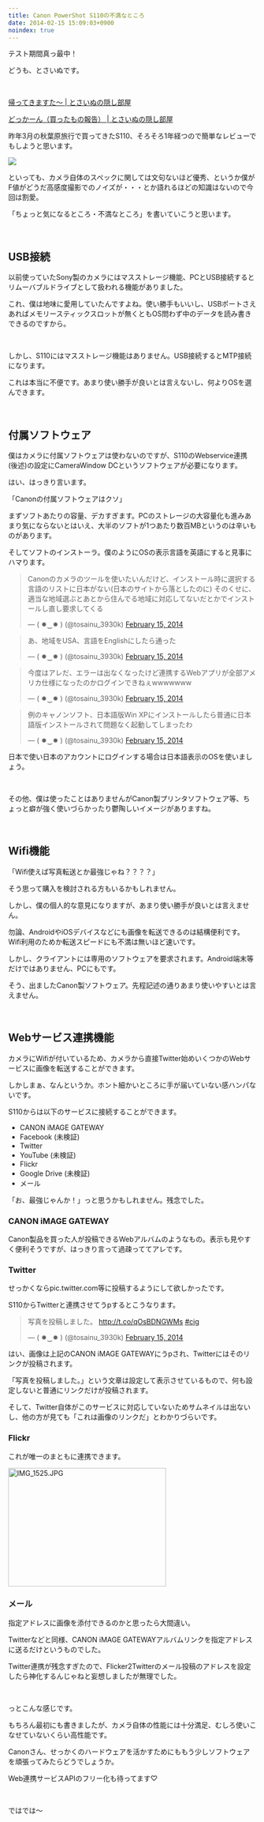 ```yaml
---
title: Canon PowerShot S110の不満なところ
date: 2014-02-15 15:09:03+0900
noindex: true
---
```

テスト期間真っ最中！

どうも、とさいぬです。

&nbsp;

<a href="http://tosainu.wktk.so/view/230">帰ってきますた〜 | とさいぬの隠し部屋</a>

<a href="http://tosainu.wktk.so/view/232">どっかーん（買ったもの報告） | とさいぬの隠し部屋</a>

昨年3月の秋葉原旅行で買ってきたS110、そろそろ1年経つので簡単なレビューでもしようと思います。

<img src="https://lh4.googleusercontent.com/-RuVCnF2q5bA/Uv72kq0vqdI/AAAAAAAAC-s/34UX2LNvC1Y/s640/IMG_20140215_140241.jpg" />

といっても、カメラ自体のスペックに関しては文句ないほど優秀、というか僕がF値がどうだ高感度撮影でのノイズが・・・とか語れるほどの知識はないので今回は割愛。

「ちょっと気になるところ・不満なところ」を書いていこうと思います。

<!--more-->

&nbsp;

## USB接続

以前使っていたSony製のカメラにはマスストレージ機能、PCとUSB接続するとリムーバブルドライブとして扱われる機能がありました。

これ、僕は地味に愛用していたんですよね。使い勝手もいいし、USBポートさえあればメモリースティックスロットが無くともOS問わず中のデータを読み書きできるのですから。

&nbsp;

しかし、S110にはマスストレージ機能はありません。USB接続するとMTP接続になります。

これは本当に不便です。あまり使い勝手が良いとは言えないし、何よりOSを選んできます。

&nbsp;

## 付属ソフトウェア

僕はカメラに付属ソフトウェアは使わないのですが、S110のWebservice連携(後述)の設定にCameraWindow DCというソフトウェアが必要になります。

はい、はっきり言います。

<span class="fontsize6">「Canonの付属ソフトウェアはクソ」</span>

まずソフトあたりの容量、デカすぎます。PCのストレージの大容量化も進みあまり気にならないとはいえ、大半のソフトが1つあたり数百MBというのは辛いものがあります。

そしてソフトのインストーラ。僕のようにOSの表示言語を英語にすると見事にハマります。

<blockquote class="twitter-tweet tw-align-center" lang="en"><p>Canonのカメラのツールを使いたいんだけど、インストール時に選択する言語のリストに日本がない(日本のサイトから落としたのに)&#10;そのくせに、適当な地域選ぶとあとから住んでる地域に対応してないだとかでインストールし直し要求してくる</p>&mdash; ( ✹‿✹ ) (@tosainu_3930k) <a href="https://twitter.com/tosainu_3930k/statuses/434490996894597120">February 15, 2014</a></blockquote>
<script async src="//platform.twitter.com/widgets.js" charset="utf-8"></script>

<blockquote class="twitter-tweet tw-align-center" lang="en"><p>あ、地域をUSA、言語をEnglishにしたら通った</p>&mdash; ( ✹‿✹ ) (@tosainu_3930k) <a href="https://twitter.com/tosainu_3930k/statuses/434491328441765888">February 15, 2014</a></blockquote>
<script async src="//platform.twitter.com/widgets.js" charset="utf-8"></script>

<blockquote class="twitter-tweet tw-align-center" lang="en"><p>今度はアレだ、エラーは出なくなったけど連携するWebアプリが全部アメリカ仕様になったのかログインできねぇwwwwwww</p>&mdash; ( ✹‿✹ ) (@tosainu_3930k) <a href="https://twitter.com/tosainu_3930k/statuses/434492014684434432">February 15, 2014</a></blockquote>
<script async src="//platform.twitter.com/widgets.js" charset="utf-8"></script>

<blockquote class="twitter-tweet tw-align-center" lang="en"><p>例のキャノンソフト、日本語版Win XPにインストールしたら普通に日本語版インストールされて問題なく起動してしまったわ</p>&mdash; ( ✹‿✹ ) (@tosainu_3930k) <a href="https://twitter.com/tosainu_3930k/statuses/434496411753660416">February 15, 2014</a></blockquote>
<script async src="//platform.twitter.com/widgets.js" charset="utf-8"></script>

日本で使い日本のアカウントにログインする場合は日本語表示のOSを使いましょう。

&nbsp;

その他、僕は使ったことはありませんがCanon製プリンタソフトウェア等、ちょっと癖が強く使いづらかったり鬱陶しいイメージがありますね。

&nbsp;

## Wifi機能

「Wifi使えば写真転送とか最強じゃね？？？？」

そう思って購入を検討される方もいるかもしれません。

しかし、僕の個人的な意見になりますが、あまり使い勝手が良いとは言えません。

勿論、AndroidやiOSデバイスなどにも画像を転送できるのは結構便利です。Wifi利用のためか転送スピードにも不満は無いほど速いです。

しかし、クライアントには専用のソフトウェアを要求されます。Android端末等だけではありません、PCにもです。

そう、出ましたCanon製ソフトウェア。先程記述の通りあまり使いやすいとは言えません。

&nbsp;

## Webサービス連携機能

カメラにWifiが付いているため、カメラから直接Twitter始めいくつかのWebサービスに画像を転送することができます。

しかしまぁ、なんというか。ホント細かいところに手が届いていない感ハンパないです。

S110からは以下のサービスに接続することができます。

* CANON iMAGE GATEWAY
* Facebook (未検証)
* Twitter
* YouTube (未検証)
* Flickr
* Google Drive (未検証)
* メール

「お、最強じゃんか！」っと思うかもしれません。残念でした。

### CANON iMAGE GATEWAY
Canon製品を買った人が投稿できるWebアルバムのようなもの。表示も見やすく便利そうですが、はっきり言って過疎っててアレです。

### Twitter
せっかくならpic.twitter.com等に投稿するようにして欲しかったです。

S110からTwitterと連携させてうpするとこうなります。

<blockquote class="twitter-tweet tw-align-center" lang="en"><p>写真を投稿しました。 <a href="http://t.co/qOsBDNGWMs">http://t.co/qOsBDNGWMs</a> <a href="https://twitter.com/search?q=%23cig&amp;src=hash">#cig</a></p>&mdash; ( ✹‿✹ ) (@tosainu_3930k) <a href="https://twitter.com/tosainu_3930k/statuses/434499096028532736">February 15, 2014</a></blockquote>
<script async src="//platform.twitter.com/widgets.js" charset="utf-8"></script>

はい、画像は上記のCANON iMAGE GATEWAYにうpされ、Twitterにはそのリンクが投稿されます。

「写真を投稿しました。」という文章は設定して表示させているもので、何も設定しないと普通にリンクだけが投稿されます。

そして、Twitter自体がこのサービスに対応していないためサムネイルは出ないし、他の方が見ても「これは画像のリンクだ」とわかりづらいです。

### Flickr
これが唯一のまともに連携できます。

<a href="http://www.flickr.com/photos/117597401@N02/12530828873/" title="IMG_1525.JPG by tosainu_3930k, on Flickr"><img src="https://farm8.staticflickr.com/7368/12530828873_5b3c476500_n.jpg" width="320" height="240" alt="IMG_1525.JPG"></a>

### メール
指定アドレスに画像を添付できるのかと思ったら大間違い。

Twitterなどと同様、CANON iMAGE GATEWAYアルバムリンクを指定アドレスに送るだけというものでした。

Twitter連携が残念すぎたので、Flicker2Twitterのメール投稿のアドレスを設定したら神化するんじゃねと妄想しましたが無理でした。

&nbsp;

っとこんな感じです。

もちろん最初にも書きましたが、カメラ自体の性能には十分満足、むしろ使いこなせていないくらい高性能です。

Canonさん、せっかくのハードウェアを活かすためにももう少しソフトウェアを頑張ってみたらどうでしょうか。

Web連携サービスAPIのフリー化も待ってます♡

&nbsp;

ではでは〜
